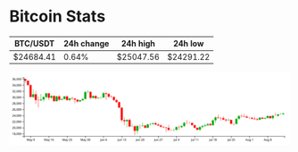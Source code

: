 # Bitcoin Stats

BTC/USDT|24h change|24h high|24h low|
|---|---|---|---|
|$24684.41|0.64%|$25047.56|$24291.22|

<img src="./chart.svg">
